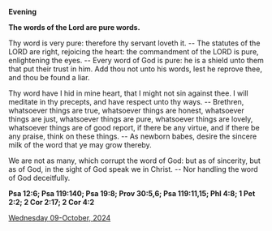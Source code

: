 **Evening**

**The words of the Lord are pure words.**
 
Thy word is very pure: therefore thy servant loveth it. -- The statutes of the LORD are right, rejoicing the heart: the commandment of the LORD is pure, enlightening the eyes. -- Every word of God is pure: he is a shield unto them that put their trust in him. Add thou not unto his words, lest he reprove thee, and thou be found a liar.
 
Thy word have I hid in mine heart, that I might not sin against thee. I will meditate in thy precepts, and have respect unto thy ways. -- Brethren, whatsoever things are true, whatsoever things are honest, whatsoever things are just, whatsoever things are pure, whatsoever things are lovely, whatsoever things are of good report, if there be any virtue, and if there be any praise, think on these things. -- As newborn babes, desire the sincere milk of the word that ye may grow thereby.
 
We are not as many, which corrupt the word of God: but as of sincerity, but as of God, in the sight of God speak we in Christ. -- Nor handling the word of God deceitfully.  

**Psa 12:6; Psa 119:140; Psa 19:8; Prov 30:5,6; Psa 119:11,15; Phl 4:8; 1 Pet 2:2; 2 Cor 2:17; 2 Cor 4:2**

[Wednesday 09-October, 2024](https://t.me/daily_light)
